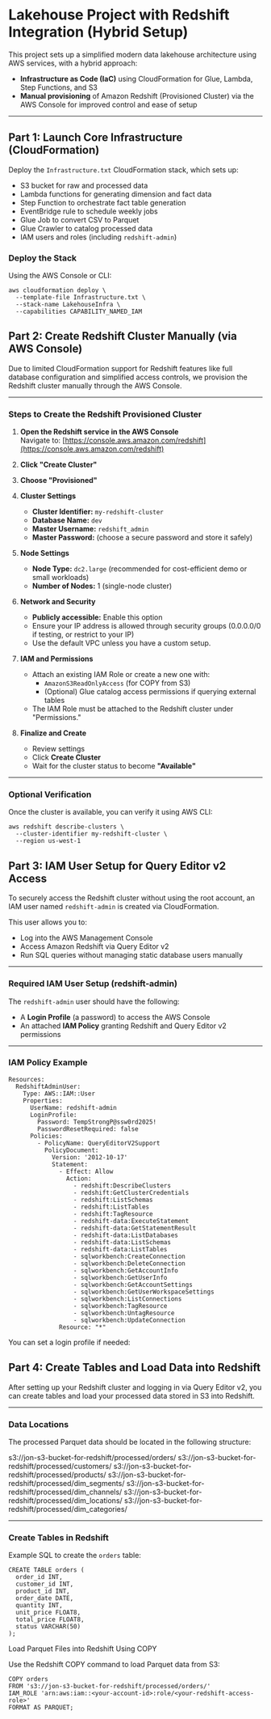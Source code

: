 # Lakehouse Project with Redshift Integration (Hybrid Setup)

This project sets up a simplified modern data lakehouse architecture using AWS services, with a hybrid approach:

- **Infrastructure as Code (IaC)** using CloudFormation for Glue, Lambda, Step Functions, and S3  
- **Manual provisioning** of Amazon Redshift (Provisioned Cluster) via the AWS Console for improved control and ease of setup

---

## Part 1: Launch Core Infrastructure (CloudFormation)

Deploy the `Infrastructure.txt` CloudFormation stack, which sets up:

- S3 bucket for raw and processed data  
- Lambda functions for generating dimension and fact data  
- Step Function to orchestrate fact table generation  
- EventBridge rule to schedule weekly jobs  
- Glue Job to convert CSV to Parquet  
- Glue Crawler to catalog processed data  
- IAM users and roles (including `redshift-admin`)

### Deploy the Stack

Using the AWS Console or CLI:

```
aws cloudformation deploy \
  --template-file Infrastructure.txt \
  --stack-name LakehouseInfra \
  --capabilities CAPABILITY_NAMED_IAM
```
## Part 2: Create Redshift Cluster Manually (via AWS Console)

Due to limited CloudFormation support for Redshift features like full database configuration and simplified access controls, we provision the Redshift cluster manually through the AWS Console.

---

### Steps to Create the Redshift Provisioned Cluster

1. **Open the Redshift service in the AWS Console**  
   Navigate to: [https://console.aws.amazon.com/redshift](https://console.aws.amazon.com/redshift)

2. **Click "Create Cluster"**

3. **Choose "Provisioned"**

4. **Cluster Settings**
   - **Cluster Identifier:** `my-redshift-cluster`
   - **Database Name:** `dev`
   - **Master Username:** `redshift_admin`
   - **Master Password:** (choose a secure password and store it safely)

5. **Node Settings**
   - **Node Type:** `dc2.large` (recommended for cost-efficient demo or small workloads)
   - **Number of Nodes:** 1 (single-node cluster)

6. **Network and Security**
   - **Publicly accessible:** Enable this option
   - Ensure your IP address is allowed through security groups (0.0.0.0/0 if testing, or restrict to your IP)
   - Use the default VPC unless you have a custom setup.

7. **IAM and Permissions**
   - Attach an existing IAM Role or create a new one with:
     - `AmazonS3ReadOnlyAccess` (for COPY from S3)
     - (Optional) Glue catalog access permissions if querying external tables
   - The IAM Role must be attached to the Redshift cluster under "Permissions."

8. **Finalize and Create**
   - Review settings
   - Click **Create Cluster**
   - Wait for the cluster status to become **"Available"**

---

### Optional Verification

Once the cluster is available, you can verify it using AWS CLI:

```
aws redshift describe-clusters \
  --cluster-identifier my-redshift-cluster \
  --region us-west-1
```
## Part 3: IAM User Setup for Query Editor v2 Access

To securely access the Redshift cluster without using the root account, an IAM user named `redshift-admin` is created via CloudFormation.

This user allows you to:
- Log into the AWS Management Console
- Access Amazon Redshift via Query Editor v2
- Run SQL queries without managing static database users manually

---

### Required IAM User Setup (redshift-admin)

The `redshift-admin` user should have the following:

- A **Login Profile** (a password) to access the AWS Console
- An attached **IAM Policy** granting Redshift and Query Editor v2 permissions

---

### IAM Policy Example

```
Resources:
  RedshiftAdminUser:
    Type: AWS::IAM::User
    Properties:
      UserName: redshift-admin
      LoginProfile:
        Password: TempStrongP@ssw0rd2025!
        PasswordResetRequired: false
      Policies:
        - PolicyName: QueryEditorV2Support
          PolicyDocument:
            Version: '2012-10-17'
            Statement:
              - Effect: Allow
                Action:
                  - redshift:DescribeClusters
                  - redshift:GetClusterCredentials
                  - redshift:ListSchemas
                  - redshift:ListTables
                  - redshift:TagResource
                  - redshift-data:ExecuteStatement
                  - redshift-data:GetStatementResult
                  - redshift-data:ListDatabases
                  - redshift-data:ListSchemas
                  - redshift-data:ListTables
                  - sqlworkbench:CreateConnection
                  - sqlworkbench:DeleteConnection
                  - sqlworkbench:GetAccountInfo
                  - sqlworkbench:GetUserInfo
                  - sqlworkbench:GetAccountSettings
                  - sqlworkbench:GetUserWorkspaceSettings
                  - sqlworkbench:ListConnections
                  - sqlworkbench:TagResource
                  - sqlworkbench:UntagResource
                  - sqlworkbench:UpdateConnection
              Resource: "*"
```
You can set a login profile if needed:

## Part 4: Create Tables and Load Data into Redshift

After setting up your Redshift cluster and logging in via Query Editor v2, you can create tables and load your processed data stored in S3 into Redshift.

---

### Data Locations

The processed Parquet data should be located in the following structure:

s3://jon-s3-bucket-for-redshift/processed/orders/ s3://jon-s3-bucket-for-redshift/processed/customers/ s3://jon-s3-bucket-for-redshift/processed/products/ s3://jon-s3-bucket-for-redshift/processed/dim_segments/ s3://jon-s3-bucket-for-redshift/processed/dim_channels/ s3://jon-s3-bucket-for-redshift/processed/dim_locations/ s3://jon-s3-bucket-for-redshift/processed/dim_categories/


---

### Create Tables in Redshift

Example SQL to create the `orders` table:

```
CREATE TABLE orders (
  order_id INT,
  customer_id INT,
  product_id INT,
  order_date DATE,
  quantity INT,
  unit_price FLOAT8,
  total_price FLOAT8,
  status VARCHAR(50)
);
```
Load Parquet Files into Redshift Using COPY

Use the Redshift COPY command to load Parquet data from S3:

```
COPY orders
FROM 's3://jon-s3-bucket-for-redshift/processed/orders/'
IAM_ROLE 'arn:aws:iam::<your-account-id>:role/<your-redshift-access-role>'
FORMAT AS PARQUET;
```